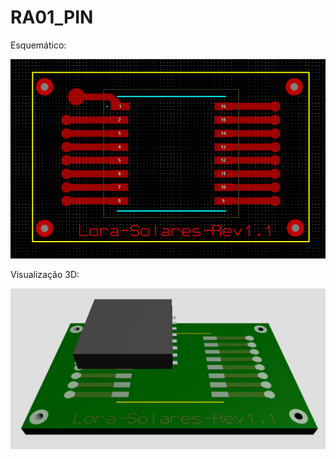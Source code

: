 # RA01_PIN
Esquemático: <br />
<p align="center">
<img src= "https://github.com/lorenzoppx/RA01_PIN/blob/main/RA01.png" width= "600">
<p />
Visualização 3D: <br />
<p align="center">
<img src="https://github.com/lorenzoppx/RA01_PIN/blob/main/3D.png" width="600">
<p />
